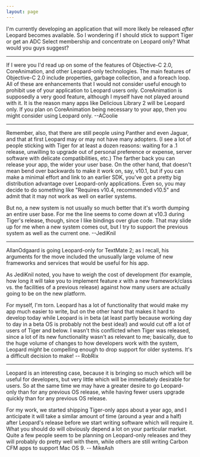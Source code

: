 ```yaml
---
layout: page
---
```




I'm currently developing an application that will more likely be released *after* Leopard becomes available. So I wondering if I should stick to support Tiger or get an ADC Select membership and concentrate on Leopard only? What would you guys suggest?

----
If I were you I'd read up on some of the features of Objective-C 2.0, CoreAnimation, and other Leopard-only technologies. The main features of Objective-C 2.0 include properties, garbage collection, and a foreach loop. All of these are enhancements that I would not consider useful enough to prohibit use of your application to Leopard users only. CoreAnimation is supposedly a very good feature, although I myself have not played around with it. It is the reason many apps like Delicious Library 2 will be Leopard only. If you plan on CoreAnimation being necessary to your app, then you might consider using Leopard only. --ACoolie

----
Remember, also, that there are still people using Panther and even Jaguar, and that at first Leopard may or may not have many adopters. (I see a lot of people sticking with Tiger for at least a dozen reasons: waiting for a .1 release, unwilling to upgrade out of personal preference or expense, server software with delicate compatibilities, etc.) The farther back you can release your app, the wider your user base. On the other hand, that doesn't mean bend over backwards to make it work on, say, v10.1, but if you can make a minimal effort and link to an earlier SDK, you've got a pretty big distribution advantage over Leopard-only applications. Even so, you may decide to do something like "Requires v10.4, recommended v10.5" and admit that it may not work as well on earlier systems.

But no, a new system is not usually so much better that it's worth dumping an entire user base. For me the line seems to come down at v10.3 during Tiger's release, though, since I like bindings over glue code. That may slide up for me when a new system comes out, but I try to support the previous system as well as the current one. --JediKnil

----

AllanOdgaard is going Leopard-only for TextMate 2; as I recall, his arguments for the move included the unusually large volume of new frameworks and services that would be useful for his app.

As JediKnil noted, you have to weigh the cost of development (for example, how long it will take you to implement feature *x* with a new framework/class vs. the facilities of a previous release) against how many users are actually going to be on the new platform.

For myself, I'm torn. Leopard has a lot of functionality that would make my app much easier to write, but on the other hand that makes it hard to develop today while Leopard is in beta (at least partly because working day to day in a beta OS is probably not the best idea!) and would cut off a lot of users of Tiger and below. I wasn't this conflicted when Tiger was released, since a lot of its new functionality wasn't as relevant to me; basically, due to the huge volume of changes to how developers work with the system, Leopard *might* be compelling enough to drop support for older systems. It's a difficult decision to make! -- RobRix

----
Leopard is an interesting case, because it is bringing so much which will be useful for developers, but very little which will be immediately desirable for users. So at the same time we may have a greater desire to go Leopard-only than for any previous OS release, while having fewer users upgrade quickly than for any previous OS release.

For my work, we started shipping Tiger-only apps about a year ago, and I anticipate it will take a similar amount of time (around a year and a half) after Leopard's release before we start writing software which will require it. What you should do will obviously depend a lot on your particular market. Quite a few people seem to be planning on Leopard-only releases and they will probably do pretty well with them, while others are still writing Carbon CFM apps to support Mac OS 9. -- MikeAsh
